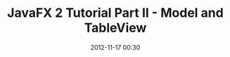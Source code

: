 ---
layout: redirect
title: "JavaFX 2 Tutorial Part II - Model and TableView"
date: 2012-11-17 00:30
redirect: http://code.makery.ch/java/javafx-2-tutorial-part2
---